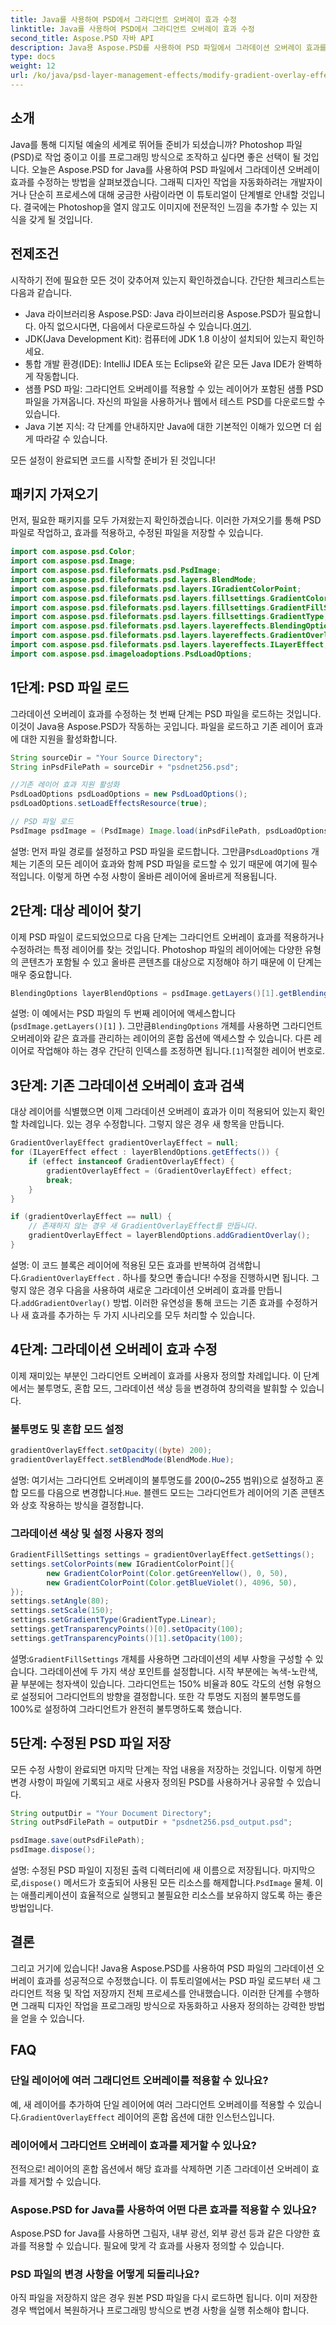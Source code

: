 ```yaml
---
title: Java를 사용하여 PSD에서 그라디언트 오버레이 효과 수정
linktitle: Java를 사용하여 PSD에서 그라디언트 오버레이 효과 수정
second_title: Aspose.PSD 자바 API
description: Java용 Aspose.PSD를 사용하여 PSD 파일에서 그라데이션 오버레이 효과를 수정하는 방법을 알아보세요. PSD 파일을 효율적으로 자동화하고 사용자 정의하려면 가이드를 따르십시오.
type: docs
weight: 12
url: /ko/java/psd-layer-management-effects/modify-gradient-overlay-effect-psd/
---
```

## 소개

Java를 통해 디지털 예술의 세계로 뛰어들 준비가 되셨습니까? Photoshop 파일(PSD)로 작업 중이고 이를 프로그래밍 방식으로 조작하고 싶다면 좋은 선택이 될 것입니다. 오늘은 Aspose.PSD for Java를 사용하여 PSD 파일에서 그라데이션 오버레이 효과를 수정하는 방법을 살펴보겠습니다. 그래픽 디자인 작업을 자동화하려는 개발자이거나 단순히 프로세스에 대해 궁금한 사람이라면 이 튜토리얼이 단계별로 안내할 것입니다. 결국에는 Photoshop을 열지 않고도 이미지에 전문적인 느낌을 추가할 수 있는 지식을 갖게 될 것입니다.

## 전제조건

시작하기 전에 필요한 모든 것이 갖추어져 있는지 확인하겠습니다. 간단한 체크리스트는 다음과 같습니다.

-  Java 라이브러리용 Aspose.PSD: Java 라이브러리용 Aspose.PSD가 필요합니다. 아직 없으시다면, 다음에서 다운로드하실 수 있습니다.[여기](https://releases.aspose.com/psd/java/).
- JDK(Java Development Kit): 컴퓨터에 JDK 1.8 이상이 설치되어 있는지 확인하세요.
- 통합 개발 환경(IDE): IntelliJ IDEA 또는 Eclipse와 같은 모든 Java IDE가 완벽하게 작동합니다.
- 샘플 PSD 파일: 그라디언트 오버레이를 적용할 수 있는 레이어가 포함된 샘플 PSD 파일을 가져옵니다. 자신의 파일을 사용하거나 웹에서 테스트 PSD를 다운로드할 수 있습니다.
- Java 기본 지식: 각 단계를 안내하지만 Java에 대한 기본적인 이해가 있으면 더 쉽게 따라갈 수 있습니다.

모든 설정이 완료되면 코드를 시작할 준비가 된 것입니다!

## 패키지 가져오기

먼저, 필요한 패키지를 모두 가져왔는지 확인하겠습니다. 이러한 가져오기를 통해 PSD 파일로 작업하고, 효과를 적용하고, 수정된 파일을 저장할 수 있습니다.

```java
import com.aspose.psd.Color;
import com.aspose.psd.Image;
import com.aspose.psd.fileformats.psd.PsdImage;
import com.aspose.psd.fileformats.psd.layers.BlendMode;
import com.aspose.psd.fileformats.psd.layers.IGradientColorPoint;
import com.aspose.psd.fileformats.psd.layers.fillsettings.GradientColorPoint;
import com.aspose.psd.fileformats.psd.layers.fillsettings.GradientFillSettings;
import com.aspose.psd.fileformats.psd.layers.fillsettings.GradientType;
import com.aspose.psd.fileformats.psd.layers.layereffects.BlendingOptions;
import com.aspose.psd.fileformats.psd.layers.layereffects.GradientOverlayEffect;
import com.aspose.psd.fileformats.psd.layers.layereffects.ILayerEffect;
import com.aspose.psd.imageloadoptions.PsdLoadOptions;
```

## 1단계: PSD 파일 로드

그라데이션 오버레이 효과를 수정하는 첫 번째 단계는 PSD 파일을 로드하는 것입니다. 이것이 Java용 Aspose.PSD가 작동하는 곳입니다. 파일을 로드하고 기존 레이어 효과에 대한 지원을 활성화합니다.

```java
String sourceDir = "Your Source Directory";
String inPsdFilePath = sourceDir + "psdnet256.psd";

//기존 레이어 효과 지원 활성화
PsdLoadOptions psdLoadOptions = new PsdLoadOptions();
psdLoadOptions.setLoadEffectsResource(true);

// PSD 파일 로드
PsdImage psdImage = (PsdImage) Image.load(inPsdFilePath, psdLoadOptions);
```

 설명: 먼저 파일 경로를 설정하고 PSD 파일을 로드합니다. 그만큼`PsdLoadOptions` 개체는 기존의 모든 레이어 효과와 함께 PSD 파일을 로드할 수 있기 때문에 여기에 필수적입니다. 이렇게 하면 수정 사항이 올바른 레이어에 올바르게 적용됩니다.

## 2단계: 대상 레이어 찾기

이제 PSD 파일이 로드되었으므로 다음 단계는 그라디언트 오버레이 효과를 적용하거나 수정하려는 특정 레이어를 찾는 것입니다. Photoshop 파일의 레이어에는 다양한 유형의 콘텐츠가 포함될 수 있고 올바른 콘텐츠를 대상으로 지정해야 하기 때문에 이 단계는 매우 중요합니다.

```java
BlendingOptions layerBlendOptions = psdImage.getLayers()[1].getBlendingOptions();
```

설명: 이 예에서는 PSD 파일의 두 번째 레이어에 액세스합니다(`psdImage.getLayers()[1]` ). 그만큼`BlendingOptions` 개체를 사용하면 그라디언트 오버레이와 같은 효과를 관리하는 레이어의 혼합 옵션에 액세스할 수 있습니다. 다른 레이어로 작업해야 하는 경우 간단히 인덱스를 조정하면 됩니다.`[1]`적절한 레이어 번호로.

## 3단계: 기존 그라데이션 오버레이 효과 검색

대상 레이어를 식별했으면 이제 그라데이션 오버레이 효과가 이미 적용되어 있는지 확인할 차례입니다. 있는 경우 수정합니다. 그렇지 않은 경우 새 항목을 만듭니다.

```java
GradientOverlayEffect gradientOverlayEffect = null;
for (ILayerEffect effect : layerBlendOptions.getEffects()) {
    if (effect instanceof GradientOverlayEffect) {
        gradientOverlayEffect = (GradientOverlayEffect) effect;
        break;
    }
}

if (gradientOverlayEffect == null) {
    // 존재하지 않는 경우 새 GradientOverlayEffect를 만듭니다.
    gradientOverlayEffect = layerBlendOptions.addGradientOverlay();
}
```

 설명: 이 코드 블록은 레이어에 적용된 모든 효과를 반복하여 검색합니다.`GradientOverlayEffect` . 하나를 찾으면 좋습니다! 수정을 진행하시면 됩니다. 그렇지 않은 경우 다음을 사용하여 새로운 그라데이션 오버레이 효과를 만듭니다.`addGradientOverlay()` 방법. 이러한 유연성을 통해 코드는 기존 효과를 수정하거나 새 효과를 추가하는 두 가지 시나리오를 모두 처리할 수 있습니다.

## 4단계: 그라데이션 오버레이 효과 수정

이제 재미있는 부분인 그라디언트 오버레이 효과를 사용자 정의할 차례입니다. 이 단계에서는 불투명도, 혼합 모드, 그라데이션 색상 등을 변경하여 창의력을 발휘할 수 있습니다.

### 불투명도 및 혼합 모드 설정

```java
gradientOverlayEffect.setOpacity((byte) 200);
gradientOverlayEffect.setBlendMode(BlendMode.Hue);
```

설명: 여기서는 그라디언트 오버레이의 불투명도를 200(0~255 범위)으로 설정하고 혼합 모드를 다음으로 변경합니다.`Hue`. 블렌드 모드는 그라디언트가 레이어의 기존 콘텐츠와 상호 작용하는 방식을 결정합니다.

### 그라데이션 색상 및 설정 사용자 정의

```java
GradientFillSettings settings = gradientOverlayEffect.getSettings();
settings.setColorPoints(new IGradientColorPoint[]{
        new GradientColorPoint(Color.getGreenYellow(), 0, 50),
        new GradientColorPoint(Color.getBlueViolet(), 4096, 50),
});
settings.setAngle(80);
settings.setScale(150);
settings.setGradientType(GradientType.Linear);
settings.getTransparencyPoints()[0].setOpacity(100);
settings.getTransparencyPoints()[1].setOpacity(100);
```

 설명:`GradientFillSettings` 개체를 사용하면 그라데이션의 세부 사항을 구성할 수 있습니다. 그라데이션에 두 가지 색상 포인트를 설정합니다. 시작 부분에는 녹색-노란색, 끝 부분에는 청자색이 있습니다. 그라디언트는 150% 비율과 80도 각도의 선형 유형으로 설정되어 그라디언트의 방향을 결정합니다. 또한 각 투명도 지점의 불투명도를 100%로 설정하여 그라디언트가 완전히 불투명하도록 했습니다.

## 5단계: 수정된 PSD 파일 저장

모든 수정 사항이 완료되면 마지막 단계는 작업 내용을 저장하는 것입니다. 이렇게 하면 변경 사항이 파일에 기록되고 새로 사용자 정의된 PSD를 사용하거나 공유할 수 있습니다.

```java
String outputDir = "Your Document Directory";
String outPsdFilePath = outputDir + "psdnet256.psd_output.psd";

psdImage.save(outPsdFilePath);
psdImage.dispose();
```

설명: 수정된 PSD 파일이 지정된 출력 디렉터리에 새 이름으로 저장됩니다. 마지막으로,`dispose()` 메서드가 호출되어 사용된 모든 리소스를 해제합니다.`PsdImage` 물체. 이는 애플리케이션이 효율적으로 실행되고 불필요한 리소스를 보유하지 않도록 하는 좋은 방법입니다.

## 결론

그리고 거기에 있습니다! Java용 Aspose.PSD를 사용하여 PSD 파일의 그라데이션 오버레이 효과를 성공적으로 수정했습니다. 이 튜토리얼에서는 PSD 파일 로드부터 새 그라디언트 적용 및 작업 저장까지 전체 프로세스를 안내했습니다. 이러한 단계를 수행하면 그래픽 디자인 작업을 프로그래밍 방식으로 자동화하고 사용자 정의하는 강력한 방법을 얻을 수 있습니다.

## FAQ

### 단일 레이어에 여러 그래디언트 오버레이를 적용할 수 있나요?  
 예, 새 레이어를 추가하여 단일 레이어에 여러 그라디언트 오버레이를 적용할 수 있습니다.`GradientOverlayEffect` 레이어의 혼합 옵션에 대한 인스턴스입니다.

### 레이어에서 그라디언트 오버레이 효과를 제거할 수 있나요?  
전적으로! 레이어의 혼합 옵션에서 해당 효과를 삭제하면 기존 그라데이션 오버레이 효과를 제거할 수 있습니다.

### Aspose.PSD for Java를 사용하여 어떤 다른 효과를 적용할 수 있나요?  
Aspose.PSD for Java를 사용하면 그림자, 내부 광선, 외부 광선 등과 같은 다양한 효과를 적용할 수 있습니다. 필요에 맞게 각 효과를 사용자 정의할 수 있습니다.

### PSD 파일의 변경 사항을 어떻게 되돌리나요?  
아직 파일을 저장하지 않은 경우 원본 PSD 파일을 다시 로드하면 됩니다. 이미 저장한 경우 백업에서 복원하거나 프로그래밍 방식으로 변경 사항을 실행 취소해야 합니다.